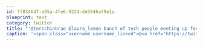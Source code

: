 ```yaml
---
id: ff834647-a95a-4fe6-9224-de5646af9e1a
blueprint: text
category: twitter
title: "'@terschinbrae @laura_lemon bunch of tech people meeting up for  #geekbeers today 4:30-? at Avenue (Prestige Hotel). You guys should come out"
caption: '<span class="username username_linked">@<a href="https://twitter.com/terschinbrae" title="Shane Lawrence">terschinbrae</a></span> <span class="username username_linked">@<a href="https://twitter.com/laura_lemon" title="Laura Ayotte">laura_lemon</a></span> bunch of tech people meeting up for  <span class="hashtag hashtag_local">#<a href="http://tweettemp.darylchymko.ca/?tag=geekbeers">geekbeers</a> today 4:30-? at Avenue (Prestige Hotel). You guys should come out'
---
```

